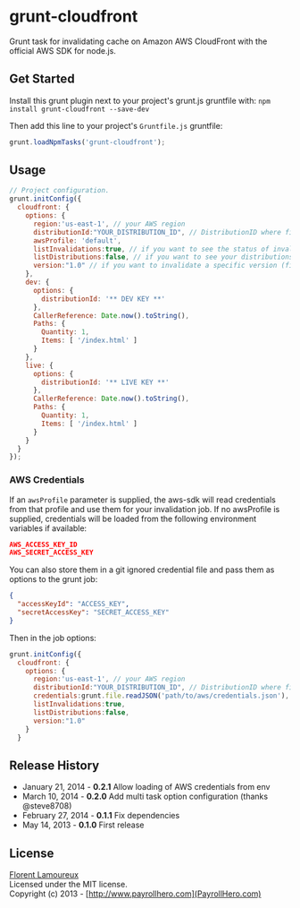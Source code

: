 # grunt-cloudfront

Grunt task for invalidating cache on Amazon AWS CloudFront with the official AWS SDK for node.js.

## Get Started

Install this grunt plugin next to your project's grunt.js gruntfile with: `npm install grunt-cloudfront --save-dev`

Then add this line to your project's `Gruntfile.js` gruntfile:

```javascript
grunt.loadNpmTasks('grunt-cloudfront');
```

## Usage

```javascript
// Project configuration.
grunt.initConfig({
  cloudfront: {
    options: {
      region:'us-east-1', // your AWS region
      distributionId:"YOUR_DISTRIBUTION_ID", // DistributionID where files are stored
      awsProfile: 'default',
      listInvalidations:true, // if you want to see the status of invalidations
      listDistributions:false, // if you want to see your distributions list in the console
      version:"1.0" // if you want to invalidate a specific version (file-1.0.js)
    },
    dev: {
      options: {
        distributionId: '** DEV KEY **'
      },
      CallerReference: Date.now().toString(),
      Paths: {
        Quantity: 1,
        Items: [ '/index.html' ]
      }
    },
    live: {
      options: {
        distributionId: '** LIVE KEY **'
      },
      CallerReference: Date.now().toString(),
      Paths: {
        Quantity: 1,
        Items: [ '/index.html' ]
      }
    }
  }
});
```

### AWS Credentials
If an `awsProfile` parameter is supplied, the aws-sdk will read credentials from that profile and use them for your invalidation job. If no awsProfile is supplied, credentials will be loaded from the following environment variables if available:

```json
AWS_ACCESS_KEY_ID
AWS_SECRET_ACCESS_KEY
```


You can also store them in a git ignored credential file and pass them as options to the grunt job:

```json
{
  "accessKeyId": "ACCESS_KEY",
  "secretAccessKey": "SECRET_ACCESS_KEY"
}
```

Then in the job options:
```javascript
grunt.initConfig({
  cloudfront: {
    options: {
      region:'us-east-1', // your AWS region
      distributionId:"YOUR_DISTRIBUTION_ID", // DistributionID where files are stored
      credentials:grunt.file.readJSON('path/to/aws/credentials.json'), // !!Load them from a gitignored file
      listInvalidations:true,
      listDistributions:false,
      version:"1.0"
    }
  }
```

## Release History
* January 21, 2014 - __0.2.1__ Allow loading of AWS credentials from env
* March 10, 2014 - __0.2.0__ Add multi task option configuration (thanks @steve8708)
* February 27, 2014 - __0.1.1__ Fix dependencies
* May 14, 2013 - __0.1.0__ First release

## License
[Florent Lamoureux](http://twitter.com/flrent)  
Licensed under the MIT license.  
Copyright (c) 2013 - [http://www.payrollhero.com](PayrollHero.com)
